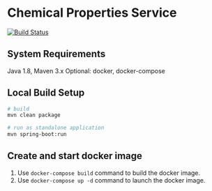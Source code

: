 # Chemical Properties Service

[![Build Status](https://travis-ci.com/ArqiSoft/chemical-properties-service.svg?branch=master)](https://travis-ci.com/ArqiSoft/chemical-properties-service)

## System Requirements

Java 1.8, Maven 3.x
Optional: docker, docker-compose

## Local Build Setup

```bash
# build
mvn clean package

# run as standalone application
mvn spring-boot:run
```

## Create and start docker image

1. Use `docker-compose build` command to build the docker image.
2. Use `docker-compose up -d` command to launch the docker image.
